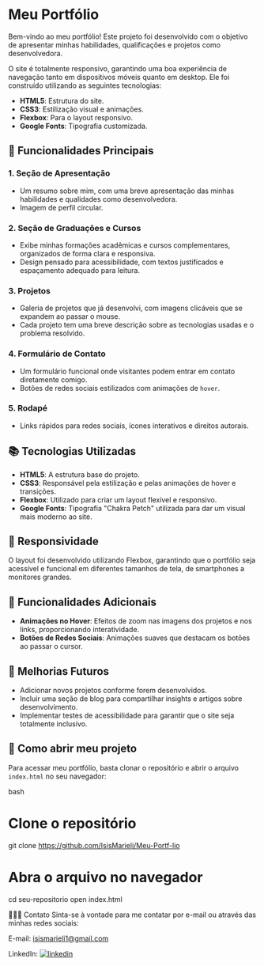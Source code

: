 # Meu Portfólio

Bem-vindo ao meu portfólio! Este projeto foi desenvolvido com o objetivo de apresentar minhas habilidades, qualificações e projetos como desenvolvedora. 

O site é totalmente responsivo, garantindo uma boa experiência de navegação tanto em dispositivos móveis quanto em desktop. Ele foi construído utilizando as seguintes tecnologias:

- **HTML5**: Estrutura do site.
- **CSS3**: Estilização visual e animações.
- **Flexbox**: Para o layout responsivo.
- **Google Fonts**: Tipografia customizada.

## 🎨 Funcionalidades Principais

### 1. **Seção de Apresentação**
   - Um resumo sobre mim, com uma breve apresentação das minhas habilidades e qualidades como desenvolvedora.
   - Imagem de perfil circular.

### 2. **Seção de Graduações e Cursos**
   - Exibe minhas formações acadêmicas e cursos complementares, organizados de forma clara e responsiva.
   - Design pensado para acessibilidade, com textos justificados e espaçamento adequado para leitura.

### 3. **Projetos**
   - Galeria de projetos que já desenvolvi, com imagens clicáveis que se expandem ao passar o mouse.
   - Cada projeto tem uma breve descrição sobre as tecnologias usadas e o problema resolvido.
   
### 4. **Formulário de Contato**
   - Um formulário funcional onde visitantes podem entrar em contato diretamente comigo.
   - Botões de redes sociais estilizados com animações de `hover`.

### 5. **Rodapé**
   - Links rápidos para redes sociais, ícones interativos e direitos autorais.

## 📚 Tecnologias Utilizadas

- **HTML5**: A estrutura base do projeto.
- **CSS3**: Responsável pela estilização e pelas animações de hover e transições.
- **Flexbox**: Utilizado para criar um layout flexível e responsivo.
- **Google Fonts**: Tipografia "Chakra Petch" utilizada para dar um visual mais moderno ao site.

## 📱 Responsividade

O layout foi desenvolvido utilizando Flexbox, garantindo que o portfólio seja acessível e funcional em diferentes tamanhos de tela, de smartphones a monitores grandes.

## 🌟 Funcionalidades Adicionais

- **Animações no Hover**: Efeitos de zoom nas imagens dos projetos e nos links, proporcionando interatividade.
- **Botões de Redes Sociais**: Animações suaves que destacam os botões ao passar o cursor.

## 🎯 Melhorias Futuros

- Adicionar novos projetos conforme forem desenvolvidos.
- Incluir uma seção de blog para compartilhar insights e artigos sobre desenvolvimento.
- Implementar testes de acessibilidade para garantir que o site seja totalmente inclusivo.

## 🚀 Como abrir meu projeto

Para acessar meu portfólio, basta clonar o repositório e abrir o arquivo `index.html` no seu navegador:

bash
# Clone o repositório
git clone https://github.com/IsisMarieli/Meu-Portf-lio

# Abra o arquivo no navegador
cd seu-repositorio
open index.html

👩🏽‍💻 Contato
Sinta-se à vontade para me contatar por e-mail ou através das minhas redes sociais:

E-mail: isismarieli1@gmail.com

LinkedIn: [![linkedin](https://img.shields.io/badge/LinkedIn-0077B5?style=for-the-badge&logo=linkedin&logoColor=white)](https://www.linkedin.com/in/isis-marieli-9a350225b/)


